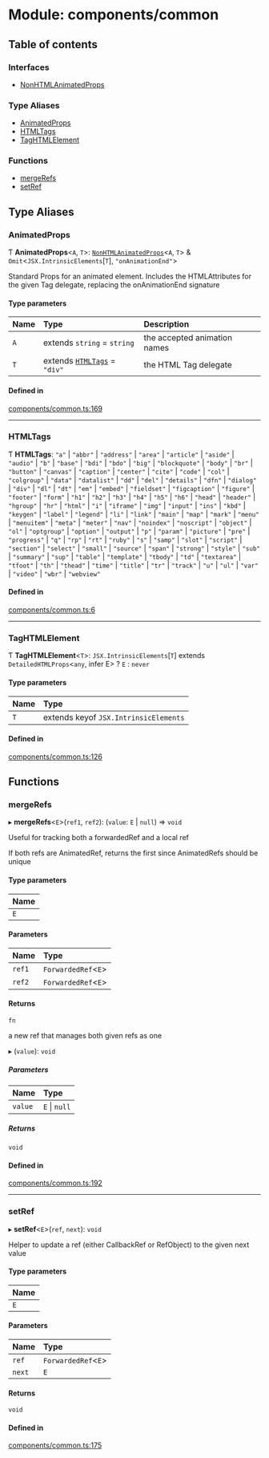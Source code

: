 # Module: components/common

## Table of contents

### Interfaces

- [NonHTMLAnimatedProps](../wiki/components.common.NonHTMLAnimatedProps)

### Type Aliases

- [AnimatedProps](../wiki/components.common#animatedprops)
- [HTMLTags](../wiki/components.common#htmltags)
- [TagHTMLElement](../wiki/components.common#taghtmlelement)

### Functions

- [mergeRefs](../wiki/components.common#mergerefs)
- [setRef](../wiki/components.common#setref)

## Type Aliases

### AnimatedProps

Ƭ **AnimatedProps**<`A`, `T`\>: [`NonHTMLAnimatedProps`](../wiki/components.common.NonHTMLAnimatedProps)<`A`, `T`\> & `Omit`<`JSX.IntrinsicElements`[`T`], ``"onAnimationEnd"``\>

Standard Props for an animated element. Includes the HTMLAttributes for the given Tag delegate, replacing the onAnimationEnd signature

#### Type parameters

| Name | Type | Description |
| :------ | :------ | :------ |
| `A` | extends `string` = `string` | the accepted animation names |
| `T` | extends [`HTMLTags`](../wiki/components.common#htmltags) = ``"div"`` | the HTML Tag delegate |

#### Defined in

[components/common.ts:169](https://github.com/tristanjohnson849/react-controlled-animations/blob/1a74b87/src/components/common.ts#L169)

___

### HTMLTags

Ƭ **HTMLTags**: ``"a"`` \| ``"abbr"`` \| ``"address"`` \| ``"area"`` \| ``"article"`` \| ``"aside"`` \| ``"audio"`` \| ``"b"`` \| ``"base"`` \| ``"bdi"`` \| ``"bdo"`` \| ``"big"`` \| ``"blockquote"`` \| ``"body"`` \| ``"br"`` \| ``"button"`` \| ``"canvas"`` \| ``"caption"`` \| ``"center"`` \| ``"cite"`` \| ``"code"`` \| ``"col"`` \| ``"colgroup"`` \| ``"data"`` \| ``"datalist"`` \| ``"dd"`` \| ``"del"`` \| ``"details"`` \| ``"dfn"`` \| ``"dialog"`` \| ``"div"`` \| ``"dl"`` \| ``"dt"`` \| ``"em"`` \| ``"embed"`` \| ``"fieldset"`` \| ``"figcaption"`` \| ``"figure"`` \| ``"footer"`` \| ``"form"`` \| ``"h1"`` \| ``"h2"`` \| ``"h3"`` \| ``"h4"`` \| ``"h5"`` \| ``"h6"`` \| ``"head"`` \| ``"header"`` \| ``"hgroup"`` \| ``"hr"`` \| ``"html"`` \| ``"i"`` \| ``"iframe"`` \| ``"img"`` \| ``"input"`` \| ``"ins"`` \| ``"kbd"`` \| ``"keygen"`` \| ``"label"`` \| ``"legend"`` \| ``"li"`` \| ``"link"`` \| ``"main"`` \| ``"map"`` \| ``"mark"`` \| ``"menu"`` \| ``"menuitem"`` \| ``"meta"`` \| ``"meter"`` \| ``"nav"`` \| ``"noindex"`` \| ``"noscript"`` \| ``"object"`` \| ``"ol"`` \| ``"optgroup"`` \| ``"option"`` \| ``"output"`` \| ``"p"`` \| ``"param"`` \| ``"picture"`` \| ``"pre"`` \| ``"progress"`` \| ``"q"`` \| ``"rp"`` \| ``"rt"`` \| ``"ruby"`` \| ``"s"`` \| ``"samp"`` \| ``"slot"`` \| ``"script"`` \| ``"section"`` \| ``"select"`` \| ``"small"`` \| ``"source"`` \| ``"span"`` \| ``"strong"`` \| ``"style"`` \| ``"sub"`` \| ``"summary"`` \| ``"sup"`` \| ``"table"`` \| ``"template"`` \| ``"tbody"`` \| ``"td"`` \| ``"textarea"`` \| ``"tfoot"`` \| ``"th"`` \| ``"thead"`` \| ``"time"`` \| ``"title"`` \| ``"tr"`` \| ``"track"`` \| ``"u"`` \| ``"ul"`` \| ``"var"`` \| ``"video"`` \| ``"wbr"`` \| ``"webview"``

#### Defined in

[components/common.ts:6](https://github.com/tristanjohnson849/react-controlled-animations/blob/1a74b87/src/components/common.ts#L6)

___

### TagHTMLElement

Ƭ **TagHTMLElement**<`T`\>: `JSX.IntrinsicElements`[`T`] extends `DetailedHTMLProps`<`any`, infer E\> ? `E` : `never`

#### Type parameters

| Name | Type |
| :------ | :------ |
| `T` | extends keyof `JSX.IntrinsicElements` |

#### Defined in

[components/common.ts:126](https://github.com/tristanjohnson849/react-controlled-animations/blob/1a74b87/src/components/common.ts#L126)

## Functions

### mergeRefs

▸ **mergeRefs**<`E`\>(`ref1`, `ref2`): (`value`: `E` \| ``null``) => `void`

Useful for tracking both a forwardedRef and a local ref

If both refs are AnimatedRef, returns the first since AnimatedRefs should be unique

#### Type parameters

| Name |
| :------ |
| `E` |

#### Parameters

| Name | Type |
| :------ | :------ |
| `ref1` | `ForwardedRef`<`E`\> |
| `ref2` | `ForwardedRef`<`E`\> |

#### Returns

`fn`

a new ref that manages both given refs as one

▸ (`value`): `void`

##### Parameters

| Name | Type |
| :------ | :------ |
| `value` | `E` \| ``null`` |

##### Returns

`void`

#### Defined in

[components/common.ts:192](https://github.com/tristanjohnson849/react-controlled-animations/blob/1a74b87/src/components/common.ts#L192)

___

### setRef

▸ **setRef**<`E`\>(`ref`, `next`): `void`

Helper to update a ref (either CallbackRef or RefObject) to the given next value

#### Type parameters

| Name |
| :------ |
| `E` |

#### Parameters

| Name | Type |
| :------ | :------ |
| `ref` | `ForwardedRef`<`E`\> |
| `next` | `E` |

#### Returns

`void`

#### Defined in

[components/common.ts:175](https://github.com/tristanjohnson849/react-controlled-animations/blob/1a74b87/src/components/common.ts#L175)

